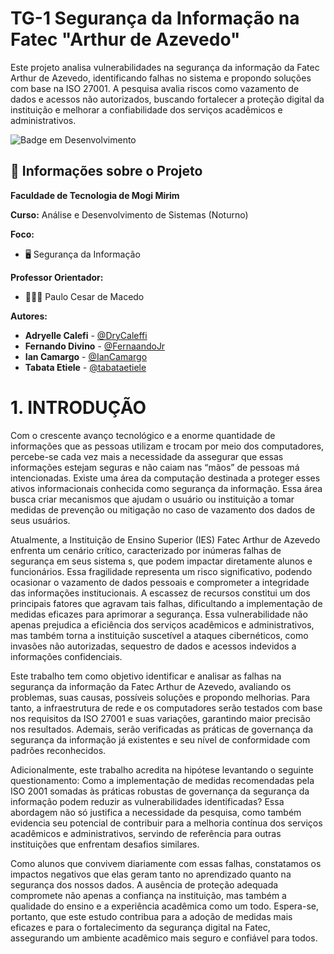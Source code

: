 # TG-1 Segurança da Informação na Fatec "Arthur de Azevedo"

Este projeto analisa vulnerabilidades na segurança da informação da Fatec Arthur de Azevedo, identificando falhas no sistema e propondo soluções com base na ISO 27001. A pesquisa avalia riscos como vazamento de dados e acessos não autorizados, buscando fortalecer a proteção digital da instituição e melhorar a confiabilidade dos serviços acadêmicos e administrativos.

![Badge em Desenvolvimento](http://img.shields.io/static/v1?label=STATUS&message=EM%20DESENVOLVIMENTO&color=GREEN&style=for-the-badge)

## 💼 Informações sobre o Projeto

**Faculdade de Tecnologia de Mogi Mirim**

**Curso:** Análise e Desenvolvimento de Sistemas (Noturno)

**Foco:**

* 🖥️ Segurança da Informação
  
**Professor Orientador:**

* 👨🏻‍🏫 Paulo Cesar de Macedo

**Autores:**

- **Adryelle Calefi** - [@DryCaleffi](https://github.com/DryCaleffi)
- **Fernando Divino** - [@FernaandoJr](https://github.com/FernaandoJr)
- **Ian Camargo** - [@IanCamargo](https://github.com/IanCamargo)
- **Tabata Etiele** - [@tabataetiele]([https://github.com/](https://github.com/tabataetiele))

# 1.	INTRODUÇÃO
Com o crescente avanço tecnológico e a enorme quantidade de informações que as pessoas utilizam e trocam por meio dos computadores, percebe-se cada vez mais a necessidade da assegurar que essas informações estejam seguras e não caiam nas “mãos” de pessoas má intencionadas. Existe uma área da computação destinada a proteger esses ativos informacionais conhecida como segurança da informação. Essa área busca criar mecanismos que ajudam o usuário ou instituição a tomar medidas de prevenção ou mitigação no caso de vazamento dos dados de seus usuários. 
  
  Atualmente, a Instituição de Ensino Superior (IES) Fatec Arthur de Azevedo  enfrenta um cenário crítico, caracterizado por inúmeras falhas de segurança em seus sistema s, que podem impactar diretamente alunos e funcionários. Essa fragilidade representa um risco significativo, podendo ocasionar o vazamento de dados pessoais e comprometer a integridade das informações institucionais.
A escassez de recursos constitui um dos principais fatores que agravam tais falhas, dificultando a implementação de medidas eficazes para aprimorar a segurança. Essa vulnerabilidade não apenas prejudica a eficiência dos serviços acadêmicos e administrativos, mas também torna a instituição suscetível a ataques cibernéticos, como invasões não autorizadas, sequestro de dados e acessos indevidos a informações confidenciais.

  Este trabalho tem como objetivo identificar e analisar as falhas na segurança da informação da Fatec Arthur de Azevedo, avaliando os problemas, suas causas, possíveis soluções e propondo melhorias. Para tanto, a infraestrutura de rede e os computadores serão testados com base nos requisitos da ISO 27001 e suas variações, garantindo maior precisão nos resultados. Ademais, serão verificadas as práticas de governança da segurança da informação já existentes e seu nível de conformidade com padrões reconhecidos.
  
  Adicionalmente, este trabalho acredita na hipótese levantando o seguinte questionamento: Como a implementação de medidas recomendadas pela ISO 2001 somadas às práticas robustas de governança da segurança da informação podem reduzir as vulnerabilidades identificadas?  Essa abordagem não só justifica a necessidade da pesquisa, como também evidencia seu potencial de contribuir para a melhoria contínua dos serviços acadêmicos e administrativos, servindo de referência para outras instituições que enfrentam desafios similares.
  
  Como alunos que convivem diariamente com essas falhas, constatamos os impactos negativos que elas geram tanto no aprendizado quanto na segurança dos nossos dados. A ausência de proteção adequada compromete não apenas a confiança na instituição, mas também a qualidade do ensino e a experiência acadêmica como um todo. Espera-se, portanto, que este estudo contribua para a adoção de medidas mais eficazes e para o fortalecimento da segurança digital na Fatec, assegurando um ambiente acadêmico mais seguro e confiável para todos.
